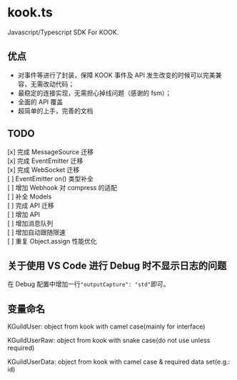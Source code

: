 # kook.ts

Javascript/Typescript SDK For KOOK.

## 优点

- 对事件等进行了封装，保障 KOOK 事件及 API 发生改变的时候可以完美兼容，无需改动代码；
- 最稳定的连接实现，无需担心掉线问题（感谢的 fsm）；
- 全面的 API 覆盖
- 超简单的上手，完善的文档

## TODO

[x] 完成 MessageSource 迁移  
[x] 完成 EventEmitter 迁移  
[x] 完成 WebSocket 迁移  
[ ] EventEmitter on() 类型补全  
[ ] 增加 Webhook 对 compress 的适配  
[ ] 补全 Models  
[ ] 完成 API 迁移  
[ ] 增加 API  
[ ] 增加消息队列  
[ ] 增加自动跟随限速  
[ ] 重复 Object.assign 性能优化

## 关于使用 VS Code 进行 Debug 时不显示日志的问题

在 Debug 配置中增加一行`"outputCapture": "std"`即可。

## 变量命名

KGuildUser: object from kook with camel case(mainly for interface)

KGuildUserRaw: object from kook with snake case(do not use unless required)

KGuildUserData: object from kook with camel case & required data set(e.g.: id)
